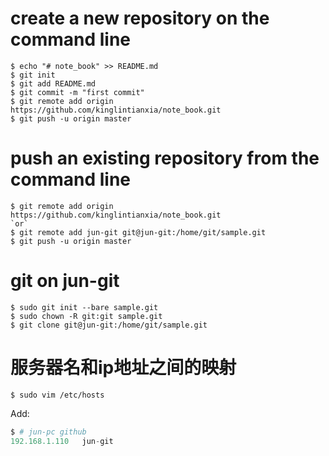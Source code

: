 # create a new repository on the command line
```shell
$ echo "# note_book" >> README.md
$ git init
$ git add README.md
$ git commit -m "first commit"
$ git remote add origin https://github.com/kinglintianxia/note_book.git
$ git push -u origin master
```
# push an existing repository from the command line
```shell
$ git remote add origin https://github.com/kinglintianxia/note_book.git
`or`
$ git remote add jun-git git@jun-git:/home/git/sample.git
$ git push -u origin master
```

# git on jun-git
```shell
$ sudo git init --bare sample.git
$ sudo chown -R git:git sample.git
$ git clone git@jun-git:/home/git/sample.git
```
# 服务器名和ip地址之间的映射
```shell
$ sudo vim /etc/hosts
```
Add:
```python
$ # jun-pc github
192.168.1.110 	jun-git
```

